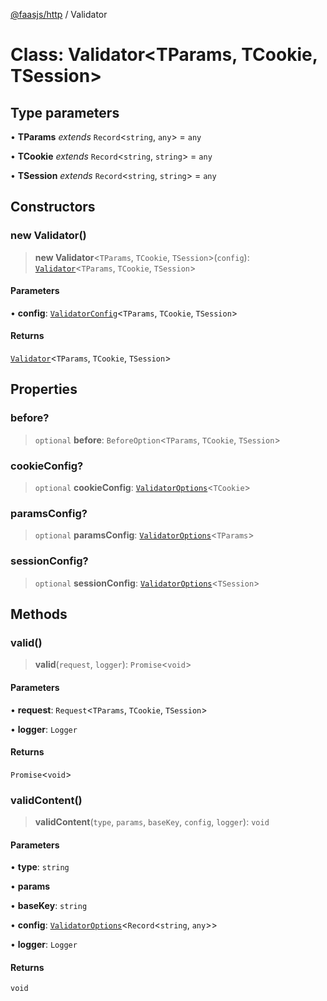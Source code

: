 [@faasjs/http](../README.md) / Validator

# Class: Validator\<TParams, TCookie, TSession\>

## Type parameters

• **TParams** *extends* `Record`\<`string`, `any`\> = `any`

• **TCookie** *extends* `Record`\<`string`, `string`\> = `any`

• **TSession** *extends* `Record`\<`string`, `string`\> = `any`

## Constructors

### new Validator()

> **new Validator**\<`TParams`, `TCookie`, `TSession`\>(`config`): [`Validator`](Validator.md)\<`TParams`, `TCookie`, `TSession`\>

#### Parameters

• **config**: [`ValidatorConfig`](../type-aliases/ValidatorConfig.md)\<`TParams`, `TCookie`, `TSession`\>

#### Returns

[`Validator`](Validator.md)\<`TParams`, `TCookie`, `TSession`\>

## Properties

### before?

> `optional` **before**: `BeforeOption`\<`TParams`, `TCookie`, `TSession`\>

### cookieConfig?

> `optional` **cookieConfig**: [`ValidatorOptions`](../type-aliases/ValidatorOptions.md)\<`TCookie`\>

### paramsConfig?

> `optional` **paramsConfig**: [`ValidatorOptions`](../type-aliases/ValidatorOptions.md)\<`TParams`\>

### sessionConfig?

> `optional` **sessionConfig**: [`ValidatorOptions`](../type-aliases/ValidatorOptions.md)\<`TSession`\>

## Methods

### valid()

> **valid**(`request`, `logger`): `Promise`\<`void`\>

#### Parameters

• **request**: `Request`\<`TParams`, `TCookie`, `TSession`\>

• **logger**: `Logger`

#### Returns

`Promise`\<`void`\>

### validContent()

> **validContent**(`type`, `params`, `baseKey`, `config`, `logger`): `void`

#### Parameters

• **type**: `string`

• **params**

• **baseKey**: `string`

• **config**: [`ValidatorOptions`](../type-aliases/ValidatorOptions.md)\<`Record`\<`string`, `any`\>\>

• **logger**: `Logger`

#### Returns

`void`
